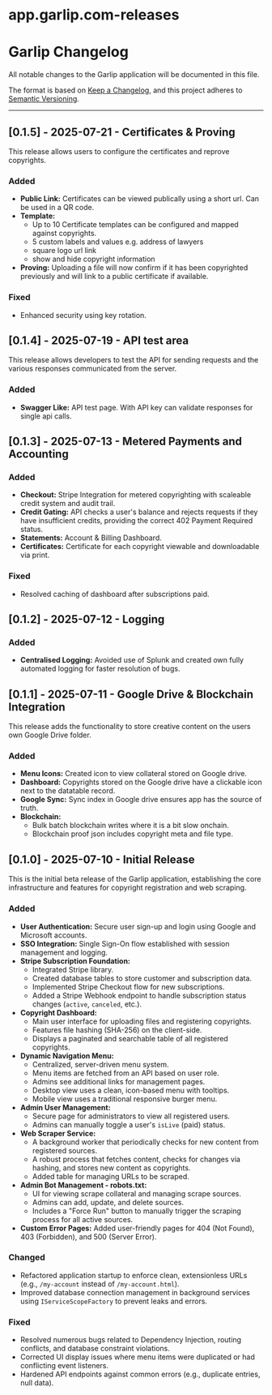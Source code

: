 # app.garlip.com-releases
# Garlip Changelog

All notable changes to the Garlip application will be documented in this file.

The format is based on [Keep a Changelog](https://keepachangelog.com/en/1.0.0/),
and this project adheres to [Semantic Versioning](https://semver.org/spec/v2.0.0.html).

---
## [0.1.5] - 2025-07-21 - Certificates & Proving

This release allows users to configure the certificates and reprove copyrights.

### Added
-   **Public Link:** Certificates can be viewed publically using a short url. Can be used in a QR code.
-   **Template:**
    -   Up to 10 Certificate templates can be configured and mapped against copyrights.
    -   5 custom labels and values e.g. address of lawyers
    -   square logo url link
    -   show and hide copyright information
-   **Proving:** Uploading a file will now confirm if it has been copyrighted previously and will link to a public certificate if available.
    
### Fixed
-   Enhanced security using key rotation.

## [0.1.4] - 2025-07-19 - API test area

This release allows developers to test the API for sending requests and the various responses communicated from the server.

### Added
-   **Swagger Like:** API test page. With API key can validate responses for single api calls.

## [0.1.3] - 2025-07-13 - Metered Payments and Accounting
### Added
-   **Checkout:** Stripe Integration for metered copyrighting with scaleable credit system and audit trail.
-   **Credit Gating:** API checks a user's balance and rejects requests if they have insufficient credits, providing the correct 402 Payment Required status.
-   **Statements:** Account & Billing Dashboard.
-   **Certificates:** Certificate for each copyright viewable and downloadable via print.
  
### Fixed
-   Resolved caching of dashboard after subscriptions paid.

## [0.1.2] - 2025-07-12 - Logging

### Added
-   **Centralised Logging:** Avoided use of Splunk and created own fully automated logging for faster resolution of bugs.

## [0.1.1] - 2025-07-11 - Google Drive & Blockchain Integration

This release adds the functionality to store creative content on the users own Google Drive folder.

### Added
-   **Menu Icons:** Created icon to view collateral stored on Google drive.
-   **Dashboard:** Copyrights stored on the Google drive have a clickable icon next to the datatable record.
-   **Google Sync:** Sync index in Google drive ensures app has the source of truth.
-   **Blockchain:**
    -   Bulk batch blockchain writes where it is a bit slow onchain.
    -   Blockchain proof json includes copyright meta and file type.

## [0.1.0] - 2025-07-10 - Initial Release

This is the initial beta release of the Garlip application, establishing the core infrastructure and features for copyright registration and web scraping.

### Added

-   **User Authentication:** Secure user sign-up and login using Google and Microsoft accounts.
-   **SSO Integration:** Single Sign-On flow established with session management and logging.
-   **Stripe Subscription Foundation:**
    -   Integrated Stripe library.
    -   Created database tables to store customer and subscription data.
    -   Implemented Stripe Checkout flow for new subscriptions.
    -   Added a Stripe Webhook endpoint to handle subscription status changes (`active`, `canceled`, etc.).
-   **Copyright Dashboard:**
    -   Main user interface for uploading files and registering copyrights.
    -   Features file hashing (SHA-256) on the client-side.
    -   Displays a paginated and searchable table of all registered copyrights.
-   **Dynamic Navigation Menu:**
    -   Centralized, server-driven menu system.
    -   Menu items are fetched from an API based on user role.
    -   Admins see additional links for management pages.
    -   Desktop view uses a clean, icon-based menu with tooltips.
    -   Mobile view uses a traditional responsive burger menu.
-   **Admin User Management:**
    -   Secure page for administrators to view all registered users.
    -   Admins can manually toggle a user's `isLive` (paid) status.
-   **Web Scraper Service:**
    -   A background worker that periodically checks for new content from registered sources.
    -   A robust process that fetches content, checks for changes via hashing, and stores new content as copyrights.
    -   Added table for managing URLs to be scraped.
-   **Admin Bot Management - robots.txt:**
    -   UI for viewing scrape collateral and managing scrape sources.
    -   Admins can add, update, and delete sources.
    -   Includes a "Force Run" button to manually trigger the scraping process for all active sources.
-   **Custom Error Pages:** Added user-friendly pages for 404 (Not Found), 403 (Forbidden), and 500 (Server Error).

### Changed

-   Refactored application startup to enforce clean, extensionless URLs (e.g., `/my-account` instead of `/my-account.html`).
-   Improved database connection management in background services using `IServiceScopeFactory` to prevent leaks and errors.

### Fixed

-   Resolved numerous bugs related to Dependency Injection, routing conflicts, and database constraint violations.
-   Corrected UI display issues where menu items were duplicated or had conflicting event listeners.
-   Hardened API endpoints against common errors (e.g., duplicate entries, null data).
